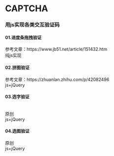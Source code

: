 # CAPTCHA
<h3>用js实现各类交互验证码</h3>
<h4>01.进度条拖拽验证</h4>
<p>参考文章：https://www.jb51.net/article/151432.htm</br>纯js实现</p>
<h4>02.拼图验证</h4>
<p>参考文章：https://zhuanlan.zhihu.com/p/42082496</br>js+jQuery</p>
<h4>03.选字验证</h4>
<br>原创</br>js+jQuery</br></p>
<h4>04.选图验证</h4>
<p>原创</br>js+jQuery</p>
